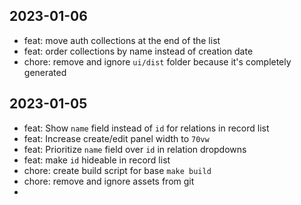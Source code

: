 ## 2023-01-06

- feat: move auth collections at the end of the list
- feat: order collections by name instead of creation date
- chore: remove and ignore `ui/dist` folder because it's completely generated

## 2023-01-05

- feat: Show `name` field instead of `id` for relations in record list
- feat: Increase create/edit panel width to `70vw`
- feat: Prioritize `name` field over `id` in relation dropdowns
- feat: make `id` hideable in record list
- chore: create build script for base `make build`
- chore: remove and ignore assets from git
- 
